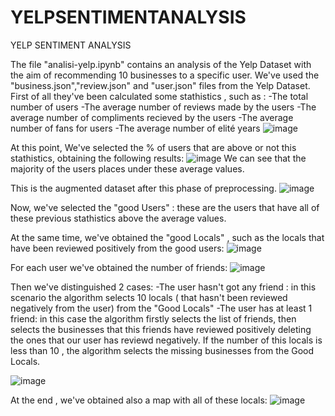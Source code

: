# YELPSENTIMENTANALYSIS
YELP SENTIMENT ANALYSIS

The file "analisi-yelp.ipynb" contains an analysis of the Yelp Dataset with the aim of recommending 10 businesses to a specific user.
We've used the "business.json","review.json" and "user.json" files from the Yelp Dataset.
First of all they've been calculated some stathistics , such as :
-The total number of users
-The average number of reviews made by the users
-The average number of compliments recieved by the users
-The average number of fans for users
-The average number of elité years
![image](https://user-images.githubusercontent.com/58850870/180992367-763e9237-90ca-4322-a42c-c46693f714d1.png)

At this point, We've selected the % of users that are above or not this stathistics, obtaining the following results:
![image](https://user-images.githubusercontent.com/58850870/180992679-644e15e0-2f86-4de7-a0ac-0f6226e88fd9.png)
We can see that the majority of the users places under these average values.

This is the augmented dataset after this phase of preprocessing.
![image](https://user-images.githubusercontent.com/58850870/180993430-5dc7d34b-6f1f-40b6-9aeb-229a0c3dfdb4.png)

Now, we've selected the "good Users" : these are the  users that have all of these previous stathistics above the average values.

At the same time, we've obtained the "good Locals" , such as the locals that have been reviewed positively from the good users:
![image](https://user-images.githubusercontent.com/58850870/181014000-18fd0f85-25b8-4a94-893f-776dad065858.png)

For each user we've obtained the number of friends:
![image](https://user-images.githubusercontent.com/58850870/181014106-9a90b942-2fda-4829-9d2a-98e94ae2247a.png)

Then we've distinguished 2 cases:
-The user hasn't got any friend : in this scenario the algorithm selects 10 locals ( that hasn't been reviewed negatively from the user) from the "Good Locals"
-The user has at least 1 friend: in this case the algorithm firstly selects the list of friends, then selects the businesses that this friends have reviewed positively
deleting the ones that our user has reviewd negatively. If the number of this locals is less than 10 , the algorithm selects the missing businesses from the Good Locals.

![image](https://user-images.githubusercontent.com/58850870/181015202-969e2d61-5340-4cdd-9b43-2dd02024d0f2.png)

At the end , we've obtained also a map with all of these locals:
![image](https://user-images.githubusercontent.com/58850870/181015352-c02e52a1-e507-4f67-b3d8-64fd0e93f386.png)

